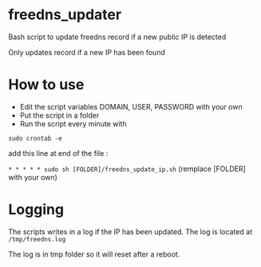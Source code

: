 # freedns_updater
Bash script to update freedns record if a new public IP is detected

Only updates record if a new IP has been found

# How to use
- Edit the script variables DOMAIN, USER, PASSWORD with your own
- Put the script in a folder
- Run the script every minute with 

`sudo crontab -e`

add this line at end of the file :

`* * * * * sudo sh [FOLDER]/freedns_update_ip.sh` (remplace [FOLDER] with your own)

# Logging
The scripts writes in a log if the IP has been updated. The log is located at `/tmp/freedns.log`

The log is in tmp folder so it will reset after a reboot.
